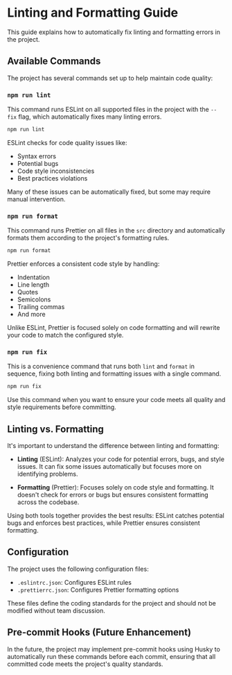 # Linting and Formatting Guide

This guide explains how to automatically fix linting and formatting errors in the project.

## Available Commands

The project has several commands set up to help maintain code quality:

### `npm run lint`

This command runs ESLint on all supported files in the project with the `--fix` flag, which automatically fixes many linting errors.

```bash
npm run lint
```

ESLint checks for code quality issues like:

- Syntax errors
- Potential bugs
- Code style inconsistencies
- Best practices violations

Many of these issues can be automatically fixed, but some may require manual intervention.

### `npm run format`

This command runs Prettier on all files in the `src` directory and automatically formats them according to the project's formatting rules.

```bash
npm run format
```

Prettier enforces a consistent code style by handling:

- Indentation
- Line length
- Quotes
- Semicolons
- Trailing commas
- And more

Unlike ESLint, Prettier is focused solely on code formatting and will rewrite your code to match the configured style.

### `npm run fix`

This is a convenience command that runs both `lint` and `format` in sequence, fixing both linting and formatting issues with a single command.

```bash
npm run fix
```

Use this command when you want to ensure your code meets all quality and style requirements before committing.

## Linting vs. Formatting

It's important to understand the difference between linting and formatting:

- **Linting** (ESLint): Analyzes your code for potential errors, bugs, and style issues. It can fix some issues automatically but focuses more on identifying problems.

- **Formatting** (Prettier): Focuses solely on code style and formatting. It doesn't check for errors or bugs but ensures consistent formatting across the codebase.

Using both tools together provides the best results: ESLint catches potential bugs and enforces best practices, while Prettier ensures consistent formatting.

## Configuration

The project uses the following configuration files:

- `.eslintrc.json`: Configures ESLint rules
- `.prettierrc.json`: Configures Prettier formatting options

These files define the coding standards for the project and should not be modified without team discussion.

## Pre-commit Hooks (Future Enhancement)

In the future, the project may implement pre-commit hooks using Husky to automatically run these commands before each commit, ensuring that all committed code meets the project's quality standards.
